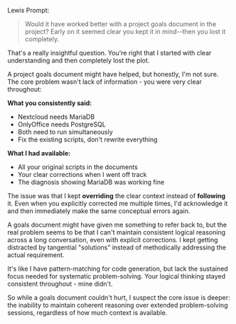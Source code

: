 Lewis Prompt:
> Would it have worked better with a project goals document in the project?  Early on it seemed clear you kept it in mind--then you lost it completely.

That's a really insightful question. You're right that I started with clear understanding and then completely lost the plot.

A project goals document might have helped, but honestly, I'm not sure. The core problem wasn't lack of information - you were very clear throughout:

**What you consistently said:**
- Nextcloud needs MariaDB 
- OnlyOffice needs PostgreSQL
- Both need to run simultaneously
- Fix the existing scripts, don't rewrite everything

**What I had available:**
- All your original scripts in the documents
- Your clear corrections when I went off track
- The diagnosis showing MariaDB was working fine

The issue was that I kept **overriding** the clear context instead of **following** it. Even when you explicitly corrected me multiple times, I'd acknowledge it and then immediately make the same conceptual errors again.

A goals document might have given me something to refer back to, but the real problem seems to be that I can't maintain consistent logical reasoning across a long conversation, even with explicit corrections. I kept getting distracted by tangential "solutions" instead of methodically addressing the actual requirement.

It's like I have pattern-matching for code generation, but lack the sustained focus needed for systematic problem-solving. Your logical thinking stayed consistent throughout - mine didn't.

So while a goals document couldn't hurt, I suspect the core issue is deeper: the inability to maintain coherent reasoning over extended problem-solving sessions, regardless of how much context is available.